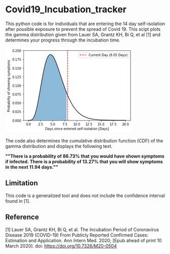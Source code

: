 # Covid19_Incubation_tracker

This python code is for individuals that are entering the 14 day self-isolation after possible exposure to prevent the spread of Covid 19. This scipt plots the gamma distribution given from Lauer SA, Grantz KH, Bi Q, et al [1] and determines your progress through the incubation time.  

![](Figure/gamma_dist.png)

The code also determines the cumulative distribution function (CDF) of the gamma distribution and displays the following text.

**""There is a probability of 86.73% that you would have shown symptoms if infected.
There is a probability of 13.27% that you will show symptoms in the next 11.94 days.""**

## Limitation
This code is a generalized tool and does not include the confidence interval found in [1]. 

## Reference
[1] Lauer SA, Grantz KH, Bi Q, et al. The Incubation Period of Coronavirus Disease 2019 (COVID-19) From Publicly Reported Confirmed Cases: Estimation and Application. Ann Intern Med. 2020; [Epub ahead of print 10 March 2020]. doi: https://doi.org/10.7326/M20-0504
